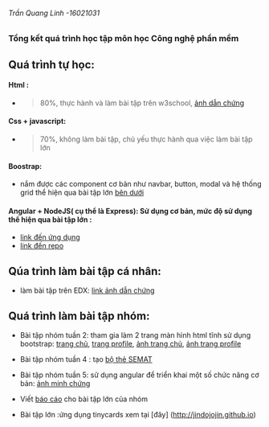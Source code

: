 ###### Trần Quang Linh -16021031

### Tổng kết quá trình học tập môn học Công nghệ phần mềm

## Quá trình tự học: 
#### Html : 
+ >80%, thực hành và làm bài tập trên w3school, [ảnh dẫn chứng](./tongket/html.jpg)

#### Css + javascript:
+ >70%, không làm bài tập, chủ yếu thực hành qua việc làm bài tập lớn

#### Boostrap:
+ nắm được các component cơ bản như navbar, button, modal và hệ thống grid thể hiện qua bài tập lớn [bên dưới](https://github.com/jindojojin/INT2208-4-2018/tree/master/nhom-4/Tinycards/src)

#### Angular + NodeJS( cụ thể là Express): Sử dụng cơ bản, mức độ sử dụng thể hiện qua bài tập lớn : 
+ [link đến ứng dụng](jindojojin.github.io)  
+ [link đến repo](https://github.com/jindojojin/server_internship_web) 

## Qúa trình làm bài tập cá nhân: 
+ làm bài tập trên EDX: [link ảnh dẫn chứng](https://drive.google.com/drive/folders/1A-KjwyRwXfaggmSwGnK90PUSR_XgbB3K?usp=sharing)

## Quá trình làm bài tập nhóm: 
+ Bài tập nhóm tuần 2: tham gia làm 2 trang màn hình html tĩnh sử dụng bootstrap: [trang chủ](./tongket/1.html), [trang profile](./tongket/1-3.html), [ảnh trang chủ](./tongket/home.png), [ảnh trang profile](./tongket/profile.png)
+ Bài tập nhóm tuần 4 : tạo [bộ thẻ SEMAT](https://docs.google.com/spreadsheets/d/1HIDqxo3FlF_X2AsDj0LKoXopEpoTOXTnAZ0uiBpCmHo/edit?usp=sharing)

+ Bài tập nhóm tuần 5: sử dụng angular để triển khai một số chức năng cơ bản:  [ảnh minh chứng]( https://drive.google.com/drive/folders/1A-KjwyRwXfaggmSwGnK90PUSR_XgbB3K?usp=sharing)

+ Viết [báo cáo](https://docs.google.com/document/d/1W-kvb4cAC5ST_LlfsD7BMCIhNfj1SusxlI1qusP4eT4/edit?usp=sharing) cho bài tập lớn của nhóm

+ Bài tập lớn :ứng dụng tinycards xem tại [đây] (http://jindojojin.github.io)